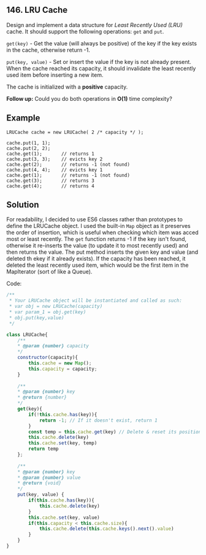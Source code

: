 ## 146. LRU Cache

Design and implement a data structure for *Least Recently Used (LRU)* cache. It should support the following operations: ```get``` and ```put```.

```get(key)``` - Get the value (will always be positive) of the key if the key exists in the cache, otherwise return -1.

```put(key, value)``` - Set or insert the value if the key is not already present. When the cache reached its capacity, it should invalidate the least recently used item before inserting a new item.

The cache is initialized with a **positive** capacity.

**Follow up:**
Could you do both operations in **O(1)** time complexity?

## Example
```
LRUCache cache = new LRUCache( 2 /* capacity */ );

cache.put(1, 1);
cache.put(2, 2);
cache.get(1);       // returns 1
cache.put(3, 3);    // evicts key 2
cache.get(2);       // returns -1 (not found)
cache.put(4, 4);    // evicts key 1
cache.get(1);       // returns -1 (not found)
cache.get(3);       // returns 3
cache.get(4);       // returns 4
```

## Solution

For readability, I decided to use ES6 classes rather than prototypes to define the LRUCache object. I used the built-in ```Map``` object as it preserves the order of insertion, which is useful when checking which item was acced most or least recently. The ```get``` function returns -1 if the key isn't found, otherwise it re-inserts the value (to update it to most recently used) and then returns the value. The put method inserts the given key and value (and deleted th ekey if it already exists). If the capacity has been reached, it deleted the least recently used item, which would be the first item in the MapIterator (sort of like a Queue).

Code:

```javascript
/** 
 * Your LRUCache object will be instantiated and called as such:
 * var obj = new LRUCache(capacity)
 * var param_1 = obj.get(key)
 * obj.put(key,value)
 */

class LRUCache{
    /**
    * @param {number} capacity
    */
    constructor(capacity){
        this.cache = new Map();
        this.capacity = capacity;
    }
    
    /** 
    * @param {number} key
    * @return {number}
    */
    get(key){
        if(!this.cache.has(key)){
            return -1; // If it doesn't exist, return 1
        }
        const temp = this.cache.get(key) // Delete & reset its position to updatte most recently used
        this.cache.delete(key)
        this.cache.set(key, temp)
        return temp
    };
    
    /** 
    * @param {number} key 
    * @param {number} value
    * @return {void}
    */
    put(key, value) {
        if(this.cache.has(key)){
            this.cache.delete(key)
        }
        this.cache.set(key, value)
        if(this.capacity < this.cache.size){
            this.cache.delete(this.cache.keys().next().value)
        }
    }
}
```
